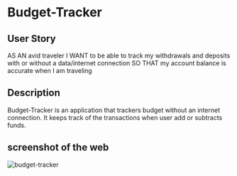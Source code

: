 # Budget-Tracker

## User Story
AS AN avid traveler
I WANT to be able to track my withdrawals and deposits with or without a data/internet connection
SO THAT my account balance is accurate when I am traveling 

## Description
Budget-Tracker is an application that trackers budget without an internet connection. It keeps track of the transactions when user add or subtracts funds.



## screenshot of the web
![budget-tracker](https://user-images.githubusercontent.com/98847835/179862650-5492e333-636f-4786-82c0-e60e684f8ddf.png)


